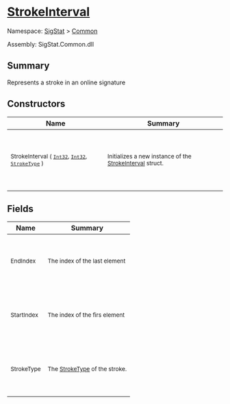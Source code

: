 # [StrokeInterval](./StrokeInterval.md)

Namespace: [SigStat]() > [Common](./README.md)

Assembly: SigStat.Common.dll

## Summary
Represents a stroke in an online signature

## Constructors

| Name | Summary | 
| --- | --- | 
| <p>&nbsp;</p><sub>StrokeInterval ( [`Int32`](https://docs.microsoft.com/en-us/dotnet/api/System.Int32), [`Int32`](https://docs.microsoft.com/en-us/dotnet/api/System.Int32), [`StrokeType`](./StrokeType.md) )</sub><p>&nbsp;</p>| <p>&nbsp;</p><sub>Initializes a new instance of the [StrokeInterval](https://github.com/hargitomi97/sigstat/blob/master/docs/md/SigStat/Common/StrokeInterval.md) struct.</sub><p>&nbsp;</p>| <br>


## Fields

| Name | Summary | 
| --- | --- | 
| <p>&nbsp;</p><sub>EndIndex</sub><p>&nbsp;</p>| <p>&nbsp;</p><sub>The index of the last element</sub><p>&nbsp;</p>| <br>
| <p>&nbsp;</p><sub>StartIndex</sub><p>&nbsp;</p>| <p>&nbsp;</p><sub>The index of the firs element</sub><p>&nbsp;</p>| <br>
| <p>&nbsp;</p><sub>StrokeType</sub><p>&nbsp;</p>| <p>&nbsp;</p><sub>The [StrokeType](https://github.com/hargitomi97/sigstat/blob/master/docs/md/SigStat/Common/StrokeInterval.md) of the stroke.</sub><p>&nbsp;</p>| <br>


